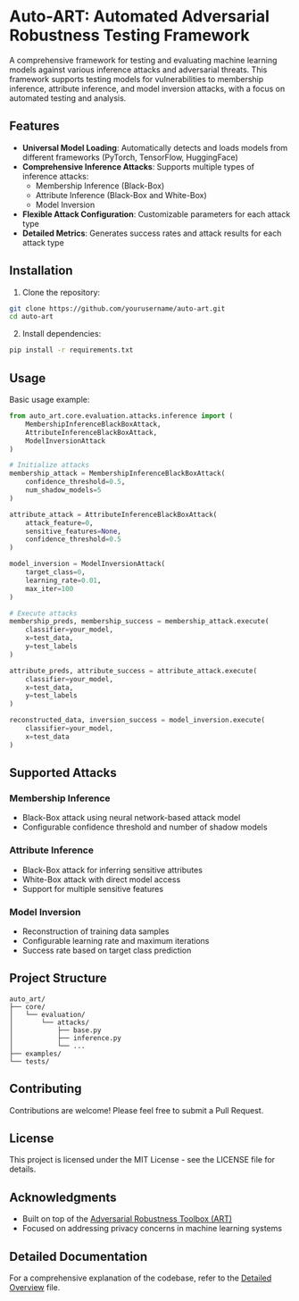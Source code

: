 # Auto-ART: Automated Adversarial Robustness Testing Framework

A comprehensive framework for testing and evaluating machine learning models against various inference attacks and adversarial threats. This framework supports testing models for vulnerabilities to membership inference, attribute inference, and model inversion attacks, with a focus on automated testing and analysis.

## Features

- **Universal Model Loading**: Automatically detects and loads models from different frameworks (PyTorch, TensorFlow, HuggingFace)
- **Comprehensive Inference Attacks**: Supports multiple types of inference attacks:
  - Membership Inference (Black-Box)
  - Attribute Inference (Black-Box and White-Box)
  - Model Inversion
- **Flexible Attack Configuration**: Customizable parameters for each attack type
- **Detailed Metrics**: Generates success rates and attack results for each attack type

## Installation

1. Clone the repository:
```bash
git clone https://github.com/yourusername/auto-art.git
cd auto-art
```

2. Install dependencies:
```bash
pip install -r requirements.txt
```

## Usage

Basic usage example:

```python
from auto_art.core.evaluation.attacks.inference import (
    MembershipInferenceBlackBoxAttack,
    AttributeInferenceBlackBoxAttack,
    ModelInversionAttack
)

# Initialize attacks
membership_attack = MembershipInferenceBlackBoxAttack(
    confidence_threshold=0.5,
    num_shadow_models=5
)

attribute_attack = AttributeInferenceBlackBoxAttack(
    attack_feature=0,
    sensitive_features=None,
    confidence_threshold=0.5
)

model_inversion = ModelInversionAttack(
    target_class=0,
    learning_rate=0.01,
    max_iter=100
)

# Execute attacks
membership_preds, membership_success = membership_attack.execute(
    classifier=your_model,
    x=test_data,
    y=test_labels
)

attribute_preds, attribute_success = attribute_attack.execute(
    classifier=your_model,
    x=test_data,
    y=test_labels
)

reconstructed_data, inversion_success = model_inversion.execute(
    classifier=your_model,
    x=test_data
)
```

## Supported Attacks

### Membership Inference
- Black-Box attack using neural network-based attack model
- Configurable confidence threshold and number of shadow models

### Attribute Inference
- Black-Box attack for inferring sensitive attributes
- White-Box attack with direct model access
- Support for multiple sensitive features

### Model Inversion
- Reconstruction of training data samples
- Configurable learning rate and maximum iterations
- Success rate based on target class prediction

## Project Structure

```
auto_art/
├── core/
│   └── evaluation/
│       └── attacks/
│           ├── base.py
│           ├── inference.py
│           └── ...
├── examples/
└── tests/
```

## Contributing

Contributions are welcome! Please feel free to submit a Pull Request.

## License

This project is licensed under the MIT License - see the LICENSE file for details.

## Acknowledgments

- Built on top of the [Adversarial Robustness Toolbox (ART)](https://github.com/Trusted-AI/adversarial-robustness-toolbox)
- Focused on addressing privacy concerns in machine learning systems

## Detailed Documentation
For a comprehensive explanation of the codebase, refer to the [Detailed Overview](DETAILED_OVERVIEW.md) file.
